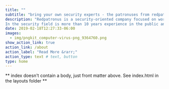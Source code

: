 ```yaml
---
title: ""
subtitle: "bring your own security experts - the patronuses from redpatronus"
description: "Redpatronus is a security-oriented company focused on working on projects as a Red and Blue team.
In the security field is more than 10 years experience in the public and private sector, even in the army."
date: 2019-02-18T12:27:33-06:00
images:
  - img/pngkit_computer-virus-png_9364760.png
show_action_link: true
action_link: /about
action_label: "Read More &rarr;"
action_type: text # text, button
type: home
---
```


** index doesn't contain a body, just front matter above.
See index.html in the layouts folder **
